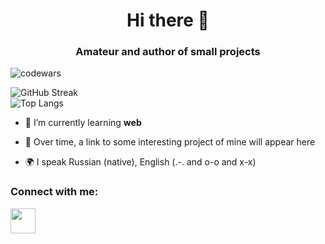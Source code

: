 <h1 align="center">Hi there 👋</h1>
<h3 align="center">Amateur and author of small projects</h3>

![codewars](https://www.codewars.com/users/twsomt/badges/large)
<br>

![GitHub Streak](http://github-readme-streak-stats.herokuapp.com?user=twsomt&theme=flag-india)
<br>
![Top Langs](https://github-readme-stats.vercel.app/api/top-langs/?username=twsomt&layout=compact&theme=buefy)


<p align="left">
  
- 🌱 I’m currently learning **web**

- 📄 Over time, a link to some interesting project of mine will appear here

- 🌍 I speak Russian (native), English (.-. and o-o and x-x)
</p>

### Connect with me:
<p align="left">
<a href="https://t.me/twsomt">
<img src="https://www.svgrepo.com/show/354443/telegram.svg" width="40" height="40">
</a>
</p>
